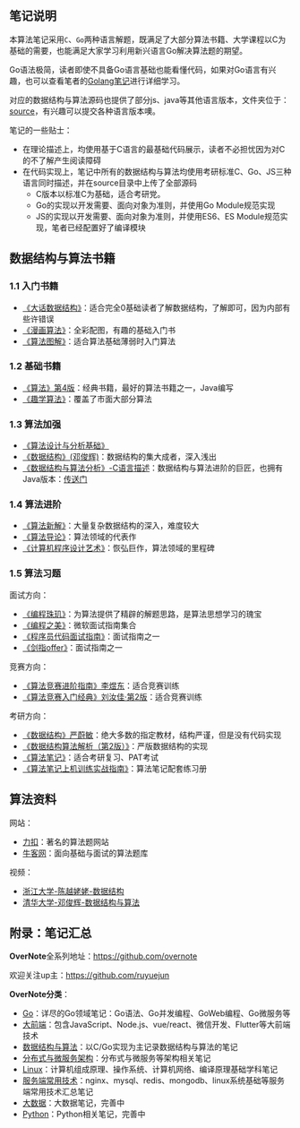## 笔记说明

本算法笔记采用`C`、`Go`两种语言解题，既满足了大部分算法书籍、大学课程以C为基础的需要，也能满足大家学习利用新兴语言Go解决算法题的期望。  

Go语法极简，读者即使不具备Go语言基础也能看懂代码，如果对Go语言有兴趣，也可以查看笔者的[Golang笔记](https://github.com/overnote/over-golang)进行详细学习。    

对应的数据结构与算法源码也提供了部分js、java等其他语言版本，文件夹位于：[source](https://github.com/overnote/five-x/tree/master/sources)，有兴趣可以提交各种语言版本噢。   

笔记的一些贴士：
- 在理论描述上，均使用基于C语言的最基础代码展示，读者不必担忧因为对C的不了解产生阅读障碍
- 在代码实现上，笔记中所有的数据结构与算法均使用考研标准C、Go、JS三种语言同时描述，并在source目录中上传了全部源码
  - C版本以标准C为基础，适合考研党。
  - Go的实现以开发需要、面向对象为准则，并使用Go Module规范实现
  - JS的实现以开发需要、面向对象为准则，并使用ES6、ES Module规范实现，笔者已经配置好了编译模块

## 数据结构与算法书籍

### 1.1 入门书籍

- [《大话数据结构》](https://book.douban.com/subject/6424904/)：适合完全0基础读者了解数据结构，了解即可，因为内部有些许错误
- [《漫画算法》](https://book.douban.com/subject/33420587/)：全彩配图，有趣的基础入门书
- [《算法图解》](https://book.douban.com/subject/26979890/)：适合算法基础薄弱时入门算法

### 1.2 基础书籍

- [《算法》第4版](https://book.douban.com/subject/10432347/)：经典书籍，最好的算法书籍之一，Java编写
- [《趣学算法》](https://book.douban.com/subject/27109832/)：覆盖了市面大部分算法

### 1.3 算法加强

- [《算法设计与分析基础》](https://book.douban.com/subject/26337727/)
- [《数据结构》(邓俊辉)](https://book.douban.com/subject/25859528/)：数据结构的集大成者，深入浅出
- [《数据结构与算法分析》-C语言描述](https://book.douban.com/subject/4924153/)：数据结构与算法进阶的巨匠，也拥有Java版本：[传送门](https://book.douban.com/subject/26745780/)

### 1.4 算法进阶

- [《算法新解》](https://book.douban.com/subject/26931430/)：大量复杂数据结构的深入，难度较大
- [《算法导论》](https://book.douban.com/subject/1885170/)：算法领域的代表作
- [《计算机程序设计艺术》](https://book.douban.com/subject/1130500/)：恢弘巨作，算法领域的里程碑

### 1.5 算法习题

面试方向：
- [《编程珠玑》](https://book.douban.com/subject/3227098/)：为算法提供了精辟的解题思路，是算法思想学习的瑰宝
- [《编程之美》](https://book.douban.com/subject/3004255/)：微软面试指南集合
- [《程序员代码面试指南》](https://book.douban.com/subject/26638586/)：面试指南之一
- [《剑指offer》](https://book.douban.com/subject/27008702/)：面试指南之一

竞赛方向：
- [《算法竞赛进阶指南》李煜东](https://book.douban.com/subject/30136932/)：适合竞赛训练
- [《算法竞赛入门经典》刘汝佳·第2版](https://book.douban.com/subject/25902102/)：适合竞赛训练

考研方向：
- [《数据结构》严蔚敏](https://book.douban.com/subject/24699581/)：绝大多数的指定教材，结构严谨，但是没有代码实现
- [《数据结构算法解析（第2版）》](https://book.douban.com/subject/26823999/)：严版数据结构的实现
- [《算法笔记》](https://book.douban.com/subject/26827295/)：适合考研复习、PAT考试
- [《算法笔记上机训练实战指南》](https://book.douban.com/subject/30162908/)：算法笔记配套练习册

## 算法资料

网站：
- [力扣](https://leetcode.com/)：著名的算法题网站
- [牛客网](https://www.nowcoder.com/)：面向基础与面试的算法题库

视频：
- [浙江大学-陈越姥姥-数据结构](https://www.icourse163.org/course/ZJU-93001)
- [清华大学-邓俊辉-数据结构与算法](https://www.bilibili.com/video/av49361421)

## 附录：笔记汇总

**OverNote**全系列地址：https://github.com/overnote   

欢迎关注up主：https://github.com/ruyuejun

**OverNote分类**：  
- [Go](https://github.com/overnote/over-golang)：详尽的Go领域笔记：Go语法、Go并发编程、GoWeb编程、Go微服务等
- [大前端](https://github.com/overnote/over-front-end)：包含JavaScript、Node.js、vue/react、微信开发、Flutter等大前端技术
- [数据结构与算法](https://github.com/overnote/over-algorithm)：以C/Go实现为主记录数据结构与算法的笔记
- [分布式与微服务架构](https://github.com/overnote/over-architecture/)：分布式与微服务等架构相关笔记
- [Linux](https://github.com/overnote/over-linux)：计算机组成原理、操作系统、计算机网络、编译原理基础学科笔记
- [服务端常用技术](https://github.com/overnote/over-server)：nginx、mysql、redis、mongodb、linux系统基础等服务端常用技术汇总笔记
- [大数据](https://github.com/overnote/over-bigdata)：大数据笔记，完善中
- [Python](https://github.com/overnote/over-python)：Python相关笔记，完善中
